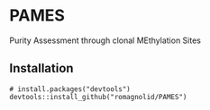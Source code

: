 # PAMES
Purity Assessment through clonal MEthylation Sites

Installation
-------------------------------------

    # install.packages("devtools")
    devtools::install_github("romagnolid/PAMES")
    


